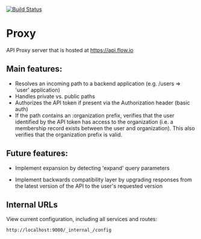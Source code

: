 [![Build Status](https://travis-ci.com/flowvault/proxy.svg?token=8bzVqzHy6JVEQr9mN9hx&branch=master)](https://travis-ci.com/flowvault/proxy)

# Proxy

API Proxy server that is hosted at https://api.flow.io

## Main features:

  - Resolves an incoming path to a backend application (e.g. /users =>  'user' application)
  - Handles private vs. public paths
  - Authorizes the API token if present via the Authorization header (basic auth)
  - If the path contains an :organization prefix, verifies that the user identified
    by the API token has access to the organization (i.e. a membership record exists
    between the user and organization). This also verifies that the organization
    prefix is valid.

## Future features:

  - Implement expansion by detecting 'expand' query parameters
  
  - Implement backwards compatibility layer by upgrading responses
    from the latest version of the API to the user's requested version

## Internal URLs

View current configuration, including all services and routes:

```
http://localhost:9000/_internal_/config
```
